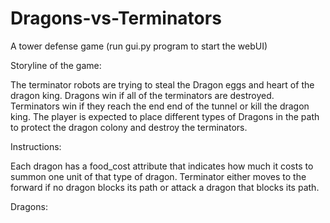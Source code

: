 # Dragons-vs-Terminators
A tower defense game
(run gui.py program to start the webUI)

Storyline of the game:

The terminator robots are trying to steal the Dragon eggs and heart of the dragon king. 
Dragons win if all of the terminators are destroyed. 
Terminators win if they reach the end end of the tunnel or kill the dragon king. 
The player is expected to place different types of Dragons in the path to protect the dragon colony and destroy the terminators.

Instructions:

Each dragon has a food_cost attribute that indicates how much it costs to summon one unit of that type of dragon.
Terminator either moves to the forward if no dragon blocks its path or attack a dragon that blocks its path.

Dragons:

